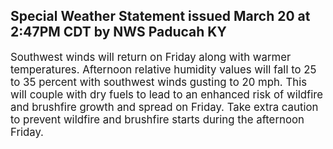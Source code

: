 <p>
   <h2>Special Weather Statement issued March 20 at 2:47PM CDT by NWS Paducah KY</h2>
   <div style="font-size:120%">Southwest winds will return on Friday along with warmer
      temperatures. Afternoon relative humidity values will fall to 25
      to 35 percent with southwest winds gusting to 20 mph. This will
      couple with dry fuels to lead to an enhanced risk of wildfire and
      brushfire growth and spread on Friday. Take extra caution to
      prevent wildfire and brushfire starts during the afternoon Friday.
   </div>
</p>